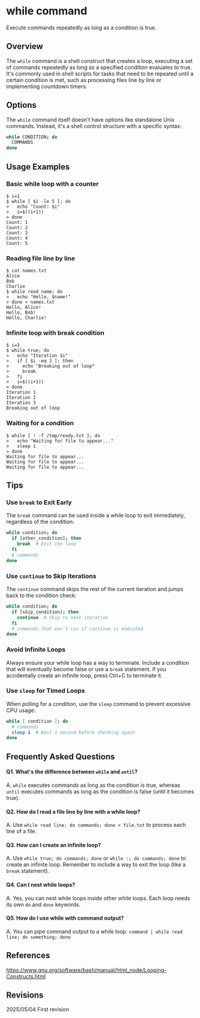 # while command

Execute commands repeatedly as long as a condition is true.

## Overview

The `while` command is a shell construct that creates a loop, executing a set of commands repeatedly as long as a specified condition evaluates to true. It's commonly used in shell scripts for tasks that need to be repeated until a certain condition is met, such as processing files line by line or implementing countdown timers.

## Options

The `while` command itself doesn't have options like standalone Unix commands. Instead, it's a shell control structure with a specific syntax:

```bash
while CONDITION; do
  COMMANDS
done
```

## Usage Examples

### Basic while loop with a counter

```console
$ i=1
$ while [ $i -le 5 ]; do
>   echo "Count: $i"
>   i=$((i+1))
> done
Count: 1
Count: 2
Count: 3
Count: 4
Count: 5
```

### Reading file line by line

```console
$ cat names.txt
Alice
Bob
Charlie
$ while read name; do
>   echo "Hello, $name!"
> done < names.txt
Hello, Alice!
Hello, Bob!
Hello, Charlie!
```

### Infinite loop with break condition

```console
$ i=1
$ while true; do
>   echo "Iteration $i"
>   if [ $i -eq 3 ]; then
>     echo "Breaking out of loop"
>     break
>   fi
>   i=$((i+1))
> done
Iteration 1
Iteration 2
Iteration 3
Breaking out of loop
```

### Waiting for a condition

```console
$ while [ ! -f /tmp/ready.txt ]; do
>   echo "Waiting for file to appear..."
>   sleep 1
> done
Waiting for file to appear...
Waiting for file to appear...
Waiting for file to appear...
```

## Tips

### Use `break` to Exit Early

The `break` command can be used inside a while loop to exit immediately, regardless of the condition:

```bash
while condition; do
  if [other_condition]; then
    break  # Exit the loop
  fi
  # commands
done
```

### Use `continue` to Skip Iterations

The `continue` command skips the rest of the current iteration and jumps back to the condition check:

```bash
while condition; do
  if [skip_condition]; then
    continue  # Skip to next iteration
  fi
  # commands that won't run if continue is executed
done
```

### Avoid Infinite Loops

Always ensure your while loop has a way to terminate. Include a condition that will eventually become false or use a `break` statement. If you accidentally create an infinite loop, press Ctrl+C to terminate it.

### Use `sleep` for Timed Loops

When polling for a condition, use the `sleep` command to prevent excessive CPU usage:

```bash
while [ condition ]; do
  # commands
  sleep 1  # Wait 1 second before checking again
done
```

## Frequently Asked Questions

#### Q1. What's the difference between `while` and `until`?
A. `while` executes commands as long as the condition is true, whereas `until` executes commands as long as the condition is false (until it becomes true).

#### Q2. How do I read a file line by line with a while loop?
A. Use `while read line; do commands; done < file.txt` to process each line of a file.

#### Q3. How can I create an infinite loop?
A. Use `while true; do commands; done` or `while :; do commands; done` to create an infinite loop. Remember to include a way to exit the loop (like a `break` statement).

#### Q4. Can I nest while loops?
A. Yes, you can nest while loops inside other while loops. Each loop needs its own `do` and `done` keywords.

#### Q5. How do I use while with command output?
A. You can pipe command output to a while loop: `command | while read line; do something; done`

## References

https://www.gnu.org/software/bash/manual/html_node/Looping-Constructs.html

## Revisions

2025/05/04 First revision